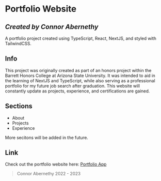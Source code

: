 # Portfolio Website
## _Created by Connor Abernethy_

A portfolio project created using TypeScript, React, NextJS, and styled with TailwindCSS.

## Info

This project was originally created as part of an honors project within the Barrett Honors College at Arizona State
University. It was intended to aid in the learning of NextJS and TypeScript, while also serving as a professional
portfolio for my future job search after graduation. This website will constantly update as projects, experience, and certifications are gained.

## Sections

- About
- Projects
- Experience

More secitons will be added in the future.

## Link

Check out the portfolio website here: [Portfolio App](https://connorabernethy-portfolio.vercel.app/)


> Connor Abernethy
> 2022 - 2023
